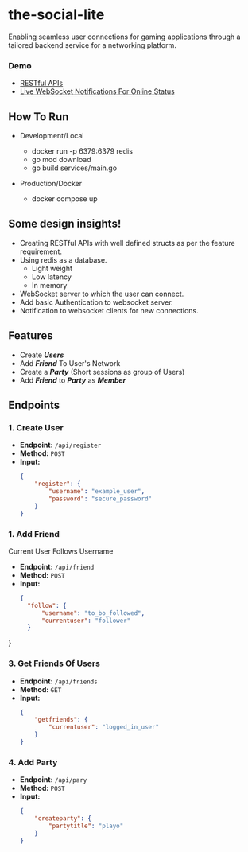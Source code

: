 # the-social-lite
Enabling seamless user connections for gaming applications through a tailored backend service for a networking platform.

### Demo
- [RESTful APIs](https://drive.google.com/file/d/11eMSiD0eE_2GMojzqMrpEmgV_y37IOgg/view?usp=sharing)
- [Live WebSocket Notifications For Online Status](https://drive.google.com/file/d/1l8xuHOPP9v_aBJ4fNLtcePOkp6Egs2GJ/view?usp=sharing)

## How To Run
- Development/Local
  - docker run -p 6379:6379 redis
  - go mod download
  - go build services/main.go

- Production/Docker
  - docker compose up

## Some design insights! 
- Creating RESTful APIs with well defined structs as per the feature requirement. 
- Using redis as a database.
  - Light weight
  - Low latency
  - In memory
- WebSocket server to which the user can connect.
- Add basic Authentication to websocket server.
- Notification to websocket clients for new connections.

## Features
- Create __*Users*__
- Add __*Friend*__ To User's Network
- Create a __*Party*__ (Short sessions as group of Users)
- Add __*Friend*__ to __*Party*__ as __*Member*__

## Endpoints

### 1. Create User

- **Endpoint:** `/api/register`
- **Method:** `POST`
- **Input:**
  ```json
  {
      "register": {
          "username": "example_user",
          "password": "secure_password"
      }
  }

### 1. Add Friend
Current User Follows Username

- **Endpoint:** `/api/friend`
- **Method:** `POST`
- **Input:**
  ```json
  {
    "follow": {
        "username": "to_bo_followed",
        "currentuser": "follower"
    }
}

### 3. Get Friends Of Users

- **Endpoint:** `/api/friends`
- **Method:** `GET`
- **Input:**
  ```json
  {
      "getfriends": {
          "currentuser": "logged_in_user"
      }
  }

### 4. Add Party

- **Endpoint:** `/api/pary`
- **Method:** `POST`
- **Input:**
  ```json
  {
      "createparty": {
          "partytitle": "playo"
      }
  }
